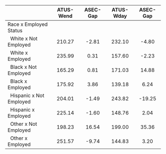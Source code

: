 
|                      |    ATUS-Wend |     ASEC-Gap |    ATUS-Wday |     ASEC-Gap |
| -------------------- | :----------: | :----------: | :----------: | :----------: |
| Race x Employed Status |              |              |              |              |
| &nbsp;&nbsp;White x Not Employed |       210.27 |        -2.81 |       232.10 |        -4.80 |
| &nbsp;&nbsp;White x Employed |       235.99 |         0.31 |       157.60 |        -2.23 |
| &nbsp;&nbsp;Black x Not Employed |       165.29 |         0.81 |       171.03 |        14.88 |
| &nbsp;&nbsp;Black x Employed |       175.92 |         3.86 |       139.18 |         6.24 |
| &nbsp;&nbsp;Hispanic x Not Employed |       204.01 |        -1.49 |       243.82 |       -19.25 |
| &nbsp;&nbsp;Hispanic x Employed |       225.14 |        -1.60 |       148.76 |         2.04 |
| &nbsp;&nbsp;Other x Not Employed |       198.23 |        16.54 |       199.00 |        35.36 |
| &nbsp;&nbsp;Other x Employed |       251.57 |        -9.74 |       144.83 |         3.20 |

